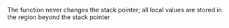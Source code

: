 The function never changes the stack pointer; all local values are stored
in the region beyond the stack pointer
